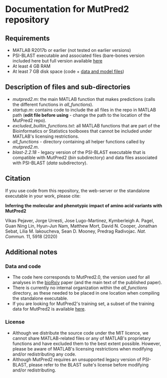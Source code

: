 # Documentation for MutPred2 repository
## Requirements
* MATLAB R2017b or earlier (not tested on earlier versions)
* PSI-BLAST executable and associated files (bare-bones version included here but full version available [here](ftp://ftp.ncbi.nlm.nih.gov/blast/executables/legacy.NOTSUPPORTED/2.2.18/)
* At least 4 GB RAM
* At least 7 GB disk space (code + [data and model files](http://mutpred.mutdb.org/model_and_data_files.tar.gz))

## Description of files and sub-directories
* *mutpred2.m*: the main MATLAB function that makes predictions (calls the different functions in *all_functions*).
* *startup.m*: contains code to include the all files in the repo in MATLAB path (**edit file before using** - change the path to the location of the MutPred2 repo).
* *excluded_builtin_functions.txt*: all MATLAB functions that are part of the Bioinformatics or Statistics toolboxes that cannot be included under MATLAB's licensing restrictions.
* *all_functions* - directory containing all helper functions called by *mutpred2.m*.
* *blast-2.2.18* - legacy version of the PSI-BLAST executable that is compatible with MutPred2 (*bin* subdirectory) and data files associated with PSI-BLAST (*data* subdirectory).

## Citation
If you use code from this repository, the web-server or the standalone executable in your work, please cite:

**Inferring the molecular and phenotypic impact of amino acid variants with MutPred2**

Vikas Pejaver, Jorge Urresti, Jose Lugo-Martinez, Kymberleigh A. Pagel, Guan Ning Lin, Hyun-Jun Nam, Matthew Mort, David N. Cooper, Jonathan Sebat, Lilia M. Iakoucheva, Sean D. Mooney, Predrag Radivojac. *Nat. Commun.* 11, 5918 (2020)

## Additional notes
### Data and code
* The code here corresponds to MutPred2.0, the version used for all analyses in the [bioRxiv](https://www.biorxiv.org/content/10.1101/134981v1) paper (and the main text of the published paper).
* There is currently no internal organization within the *all_functions* directory, as these needed to be placed in one location when compiling the standalone executable.
* If you are looking for MutPred2's training set, a subset of the training data for MutPred2 is available [here](http://mutpred.mutdb.org/wo_exclusive_hgmd_mp2_training_data.txt).

### License
* Although we distribute the source code under the MIT licence, we cannot share MATLAB-related files or any of MATLAB's proprietary functions and have excluded them to the best extent possible. However, please be aware of MATLAB's licensing restrictions when modifying and/or redistributing any code.
* Although MutPred2 requires an unsupported legacy version of PSI-BLAST, please refer to the BLAST suite's license before modifying and/or redistributing.


